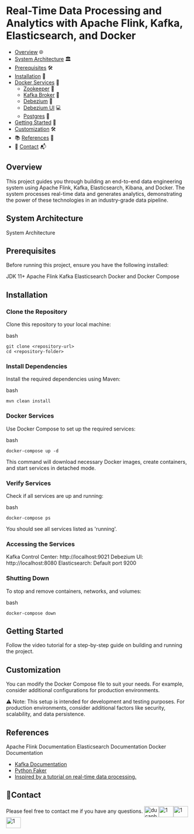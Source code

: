 # Real-Time Data Processing and Analytics with Apache Flink, Kafka, Elasticsearch, and Docker

* [Overview](#overview) 🌐
* [System Architecture](#system-architecture) 🏛️
* [Prerequisites](#prerequisites) 🛠️
* [Installation](#installation) 🚀
* [Docker Services](#docker-services) 🐳
    * [Zookeeper](#zookeeper) 🐘
    * [Kafka Broker](#kafka-broker) 🚀
    * [Debezium](#debezium) 🔄
    * [Debezium UI](#debezium-ui) 💻
    * [Postgres](#postgres) 🐘
* [Getting Started](#getting-started) 🚦
* [Customization](#customization) 🛠️
* 📚 [References](#references) 📖
* 📧 [Contact](#contact) 📬


## Overview
This project guides you through building an end-to-end data engineering system using Apache Flink, Kafka, Elasticsearch, Kibana, and Docker. The system processes real-time data and generates analytics, demonstrating the power of these technologies in an industry-grade data pipeline.

## System Architecture
System Architecture

## Prerequisites
Before running this project, ensure you have the following installed:

JDK 11+
Apache Flink
Kafka
Elasticsearch
Docker and Docker Compose

## Installation
### Clone the Repository
Clone this repository to your local machine:

bash
```
git clone <repository-url>
cd <repository-folder>
```

### Install Dependencies
Install the required dependencies using Maven:

bash
```
mvn clean install
```

### Docker Services
Use Docker Compose to set up the required services:

bash
```
docker-compose up -d
```

This command will download necessary Docker images, create containers, and start services in detached mode.

### Verify Services
Check if all services are up and running:

bash
```
docker-compose ps
```
You should see all services listed as 'running'.


### Accessing the Services
Kafka Control Center: http://localhost:9021
Debezium UI: http://localhost:8080
Elasticsearch: Default port 9200

### Shutting Down
To stop and remove containers, networks, and volumes:

bash
```
docker-compose down
```

## Getting Started
Follow the video tutorial for a step-by-step guide on building and running the project.

## Customization
You can modify the Docker Compose file to suit your needs. For example, consider additional configurations for production environments.

⚠️ Note: This setup is intended for development and testing purposes. For production environments, consider additional factors like security, scalability, and data persistence.

## References
Apache Flink Documentation
Elasticsearch Documentation
Docker Documentation
- [Kafka Documentation](https://kafka.apache.org/documentation/)
- [Python Faker](https://faker.readthedocs.io/en/master/)
- [Inspired by a tutorial on real-time data processing.](https://www.youtube.com/watch?v=deepQRXnniM&t=384s)

## 📧Contact
Please feel free to contact me if you have any questions.
<a href="https://ducanh0285@gmail.com" target="blank"><img align="center" src="https://img.icons8.com/color/48/000000/gmail--v2.png" alt="ducanh0285@gmail.com" height="30" width="40" /></a><a href="https://www.facebook.com/ducanh.pp" target="blank"><img align="center" src="https://raw.githubusercontent.com/rahuldkjain/github-profile-readme-generator/master/src/images/icons/Social/facebook.svg" alt="1" height="30" width="40" /></a><a href="https://twitter.com/Ducann02Nguyen" target="blank"><img align="center" src="https://raw.githubusercontent.com/rahuldkjain/github-profile-readme-generator/master/src/images/icons/Social/twitter.svg" alt="1" height="30" width="40" /></a><a href="https://www.linkedin.com/in/ducanhnt/" target="blank"><img align="center" src="https://raw.githubusercontent.com/rahuldkjain/github-profile-readme-generator/master/src/images/icons/Social/linked-in-alt.svg" alt="1" height="30" width="40" /></a>
